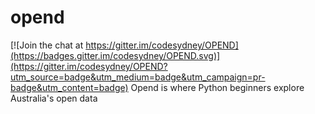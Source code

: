 # opend

[![Join the chat at https://gitter.im/codesydney/OPEND](https://badges.gitter.im/codesydney/OPEND.svg)](https://gitter.im/codesydney/OPEND?utm_source=badge&utm_medium=badge&utm_campaign=pr-badge&utm_content=badge)
Opend is where Python beginners explore Australia's open data
